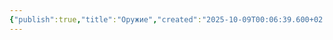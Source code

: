 ```yaml
---
{"publish":true,"title":"Оружие","created":"2025-10-09T00:06:39.600+02:00","modified":"2025-10-09T00:14:59.553+02:00","cssclasses":""}
---
```


